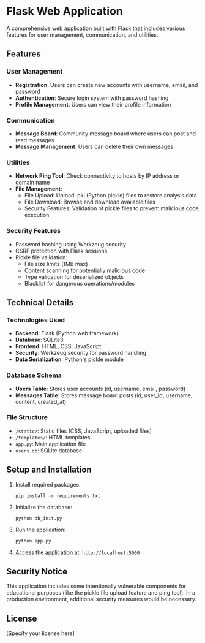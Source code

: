 # Flask Web Application

A comprehensive web application built with Flask that includes various features for user management, communication, and utilities.

## Features

### User Management

- **Registration**: Users can create new accounts with username, email, and password
- **Authentication**: Secure login system with password hashing
- **Profile Management**: Users can view their profile information

### Communication

- **Message Board**: Community message board where users can post and read messages
- **Message Management**: Users can delete their own messages

### Utilities

- **Network Ping Tool**: Check connectivity to hosts by IP address or domain name
- **File Management**:
  - File Upload: Upload .pkl (Python pickle) files to restore analysis data
  - File Download: Browse and download available files
  - Security Features: Validation of pickle files to prevent malicious code execution

### Security Features

- Password hashing using Werkzeug security
- CSRF protection with Flask sessions
- Pickle file validation:
  - File size limits (1MB max)
  - Content scanning for potentially malicious code
  - Type validation for deserialized objects
  - Blacklist for dangerous operations/modules

## Technical Details

### Technologies Used

- **Backend**: Flask (Python web framework)
- **Database**: SQLite3
- **Frontend**: HTML, CSS, JavaScript
- **Security**: Werkzeug security for password handling
- **Data Serialization**: Python's pickle module

### Database Schema

- **Users Table**: Stores user accounts (id, username, email, password)
- **Messages Table**: Stores message board posts (id, user_id, username, content, created_at)

### File Structure

- `/static/`: Static files (CSS, JavaScript, uploaded files)
- `/templates/`: HTML templates
- `app.py`: Main application file
- `users.db`: SQLite database

## Setup and Installation

1. Install required packages:

   ```
   pip install -r requirements.txt
   ```

2. Initialize the database:

   ```
   python db_init.py
   ```

3. Run the application:

   ```
   python app.py
   ```

4. Access the application at: `http://localhost:5000`

## Security Notice

This application includes some intentionally vulnerable components for educational purposes (like the pickle file upload feature and ping tool). In a production environment, additional security measures would be necessary.

## License

[Specify your license here]
